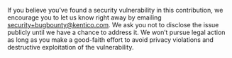 If you believe you’ve found a security vulnerability in this contribution, we encourage you to let us know right away by emailing security+bugbounty@kentico.com. We ask you not to disclose the issue publicly until we have a chance to address it. We won’t pursue legal action as long as you make a good-faith effort to avoid privacy violations and destructive exploitation of the vulnerability.


